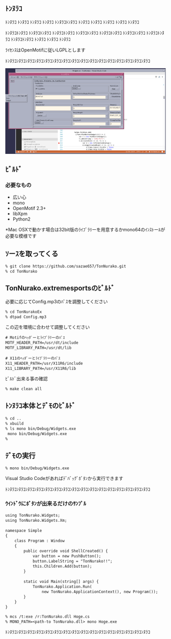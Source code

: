 ﻿## ﾄﾝﾇﾗｺ

ﾄﾝﾇﾗｺ ﾄﾝﾇﾗｺ ﾄﾝﾇﾗｺ ﾄﾝﾇﾗｺ ﾄﾝﾇﾗｺﾄﾝﾇﾗｺ ﾄﾝﾇﾗｺ ﾄﾝﾇﾗｺ ﾄﾝﾇﾗｺ ﾄﾝﾇﾗｺ ﾄﾝﾇﾗｺ

ﾄﾝﾇﾗｺﾄﾝﾇﾗｺ ﾄﾝﾇﾗｺﾄﾝﾇﾗｺ ﾄﾝﾇﾗｺﾄﾝﾇﾗｺ ﾄﾝﾇﾗｺﾄﾝﾇﾗｺ ﾄﾝﾇﾗｺﾄﾝﾇﾗｺ ﾄﾝﾇﾗｺﾄﾝﾇﾗｺ ﾄﾝﾇﾗｺﾄﾝﾇﾗｺ ﾄﾝﾇﾗｺﾄﾝﾇﾗｺ ﾄﾝﾇﾗｺ ﾄﾝﾇﾗｺ ﾄﾝﾇﾗｺ



ﾗｲｾﾝｽはOpenMotifに従いLGPLとします


ﾄﾝﾇﾗｺﾝﾇﾗｺﾝﾇﾗｺﾝﾇﾗｺﾝﾇﾗｺﾝﾇﾗｺﾝﾇﾗｺﾝﾇﾗｺﾝﾇﾗｺﾝﾇﾗｺﾝﾇﾗｺﾝﾇﾗｺﾝﾇﾗｺﾝﾇﾗｺﾝﾇﾗｺﾝﾇﾗｺ

![VSS](https://raw.githubusercontent.com/sazae657/TonNurako/master/ScreenShot.png)

## ﾋﾞﾙﾄﾞ

### 必要なもの

* 広い心
* mono
* OpenMotif 2.3+
* libXpm
* Python2

*Mac OSXで動かす場合は32bit版のﾗｲﾌﾞﾗﾘーを用意するかmono64のｲﾝｽﾄーﾙが必要な模様です

## ｿーｽを取ってくる
```
% git clone https://github.com/sazae657/TonNurako.git
% cd TonNurako
```

## TonNurako.extremesportsのﾋﾞﾙﾄﾞ

必要に応じてConfig.mp3のﾊﾟｽを調整してください
```
% cd TonNurakoEx
% dtpad Config.mp3
```

この辺を環境に合わせて調整してください
```
# Motifのﾍｯﾀﾞーとﾗｲﾌﾞﾗﾘーのﾊﾟｽ
MOTF_HEADER_PATH=/usr/dt/include
MOTF_LIBRARY_PATH=/usr/dt/lib

# X11のﾍｯﾀﾞーとﾗｲﾌﾞﾗﾘーのﾊﾟｽ
X11_HEADER_PATH=/usr/X11R6/include
X11_LIBRARY_PATH=/usr/X11R6/lib

```

ﾋﾞﾙﾄﾞ出来る事の確認
```
% make clean all
```

## ﾄﾝﾇﾗｺ本体とﾃﾞﾓのﾋﾞﾙﾄﾞ
```
% cd ..
% xbuild
% ls mono bin/Debug/Widgets.exe
 mono bin/Debug/Widgets.exe
%
```

## ﾃﾞﾓの実行
```
% mono bin/Debug/Widgets.exe
```

Visual Studio Codeがあればﾃﾞﾊﾞｯｸﾞﾎﾞﾀﾝから実行できます

ﾄﾝﾇﾗｺﾝﾇﾗｺﾝﾇﾗｺﾝﾇﾗｺﾝﾇﾗｺﾝﾇﾗｺﾝﾇﾗｺﾝﾇﾗｺﾝﾇﾗｺﾝﾇﾗｺﾝﾇﾗｺﾝﾇﾗｺﾝﾇﾗｺﾝﾇﾗｺﾝﾇﾗｺﾝﾇﾗｺ

### ｳｲﾝﾄﾞｳにﾎﾞﾀﾝが出来るだけのｻﾝﾌﾟﾙ

```
using TonNurako.Widgets;
using TonNurako.Widgets.Xm;

namespace Simple
{
    class Program : Window
    {
        public override void ShellCreated() {
            var button = new PushButton();
            button.LabelString = "TonNurako!!";
            this.Children.Add(button);
        }

        static void Main(string[] args) {
            TonNurako.Application.Run(
                new TonNurako.ApplicationContext(), new Program());
        }
    }
}

```

```
% mcs /t:exe /r:TonNurako.dll Hoge.cs
% MONO_PATH=<path-to TonNurako.dll> mono Hoge.exe
```
ﾄﾝﾇﾗｺﾝﾇﾗｺﾝﾇﾗｺﾝﾇﾗｺﾝﾇﾗｺﾝﾇﾗｺﾝﾇﾗｺﾝﾇﾗｺﾝﾇﾗｺﾝﾇﾗｺﾝﾇﾗｺﾝﾇﾗｺﾝﾇﾗｺﾝﾇﾗｺﾝﾇﾗｺﾝﾇﾗｺ

